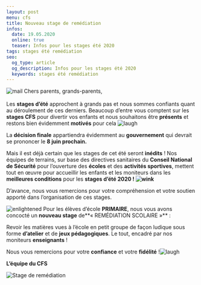 ```yaml
---
layout: post
menu: cfs
title: Nouveau stage de remédiation
infos:
  date: 19.05.2020
  online: true
  teaser: Infos pour les stages été 2020
tags: stages été remédiation
seo:
  og_type: article
  og_description: Infos pour les stages été 2020
  keywords: stages été remédiation
---
```

![mail](https://ci3.googleusercontent.com/proxy/LfxW02bbYqw9Mu5HdIaAl_C0DY9TpQyBBPIysLeQ15iEF-2QO-kQLgHLdFKwWlbr_W6_NrK4JKCnVMLyBFw5jhyANBn5_8H_N8Ti7dUwKuV-JJPJbaCo6A=s0-d-e1-ft#https://www12.iclub.be/ck/ckeditor/plugins/smiley/images/envelope.png "mail") Chers parents, grands-parents,\
\
Les **stages d’été** approchent à grands pas et nous sommes confiants quant au déroulement de ces derniers. Beaucoup d’entre vous comptent sur les **stages CFS** pour divertir vos enfants et nous souhaitons être **présents** et restons bien évidemment **motivés** pour cela ![laugh](https://ci3.googleusercontent.com/proxy/b-ZBWhpGD9sZOCey7YJ-ol0n30Uzfdf8Q1hynCJVmy9DUXMmX8LW77ZSNc9GuGZhNsPhZvlY_hKaALtDSX94ZkUR1fy-J23Q9hJDwrJYKNfSTsH4_DM4j5b63Q=s0-d-e1-ft#https://www12.iclub.be/ck/ckeditor/plugins/smiley/images/teeth_smile.png "laugh")

La **décision finale** appartiendra évidemment au **gouvernement** qui devrait se prononcer le **8 juin prochain.**

Mais il est déjà certain que les stages de cet été seront **inédits** ! Nos équipes de terrains, sur base des directives sanitaires du **Conseil National de Sécurité** pour l’ouverture des **écoles** et des **activités sportives**, mettent tout en œuvre pour accueillir les enfants et les moniteurs dans les **meilleures conditions** pour les **stages d’été 2020 ! ![wink](https://ci4.googleusercontent.com/proxy/aYkTS7pD7RVYC_wpeMIMF1_QRfefMYJpDX-qF6VuJiuMYQAinnw9wBr3jqGV2ATpfjtammKaMnKlJn86bJuX9u4tTazSFxKPXgHKjL0ZMTX0bbWsv7tBRW4m=s0-d-e1-ft#https://www12.iclub.be/ck/ckeditor/plugins/smiley/images/wink_smile.png "wink")**

D’avance, nous vous remercions pour votre compréhension et votre soutien apporté dans l’organisation de ces stages.

![enlightened](https://ci3.googleusercontent.com/proxy/wjL2OAPlSVcwpazfK9sZapefKyvCvfvj7wzCg317HrghTAG6qDrMv1ToPP35IOs1H2SIjeTnfxg0ao0883ZHGMVUu_2kS01d4xitz9ejTWOf_2VhMuvmLEw=s0-d-e1-ft#https://www12.iclub.be/ck/ckeditor/plugins/smiley/images/lightbulb.png "enlightened") Pour les élèves d’école **PRIMAIRE**, nous vous avons concocté un **nouveau stage** de**« REMÉDIATION SCOLAIRE »** :

Revoir les matières vues à l’école en petit groupe de façon ludique sous forme **d’atelier** et de **jeux pédagogiques**. Le tout, encadré par nos moniteurs **enseignants** !

Nous vous remercions pour votre **confiance** et votre **fidélité** !![laugh](https://ci3.googleusercontent.com/proxy/b-ZBWhpGD9sZOCey7YJ-ol0n30Uzfdf8Q1hynCJVmy9DUXMmX8LW77ZSNc9GuGZhNsPhZvlY_hKaALtDSX94ZkUR1fy-J23Q9hJDwrJYKNfSTsH4_DM4j5b63Q=s0-d-e1-ft#https://www12.iclub.be/ck/ckeditor/plugins/smiley/images/teeth_smile.png "laugh")

**L’équipe du CFS**

![Stage de remédiation](/img/news_01.jpg "Stage de remédiation")
